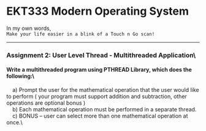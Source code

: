 # EKT333 Modern Operating System
  
In my own words,\
`Make your life easier in a blink of a Touch n Go scan!`

---
### Assignment 2: User Level Thread - Multithreaded Application\
#### Write a multithreaded program using PTHREAD Library, which does the following:\

&nbsp;&nbsp;&nbsp;&nbsp;a) Prompt the user for the mathematical operation that the user would like to perform ( your program must support addition and subtraction, other operations are optional bonus )\
&nbsp;&nbsp;&nbsp;&nbsp;b) Each mathematical operation must be performed in a separate thread.\
&nbsp;&nbsp;&nbsp;&nbsp;c) BONUS – user can select more than one mathematical operation at once.\

